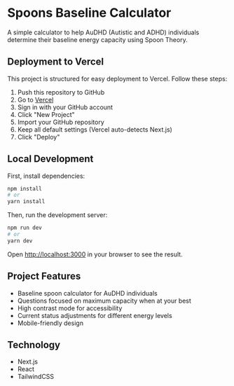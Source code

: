 # Spoons Baseline Calculator

A simple calculator to help AuDHD (Autistic and ADHD) individuals determine their baseline energy capacity using Spoon Theory.

## Deployment to Vercel

This project is structured for easy deployment to Vercel. Follow these steps:

1. Push this repository to GitHub
2. Go to [Vercel](https://vercel.com)
3. Sign in with your GitHub account
4. Click "New Project"
5. Import your GitHub repository
6. Keep all default settings (Vercel auto-detects Next.js)
7. Click "Deploy"

## Local Development

First, install dependencies:

```bash
npm install
# or
yarn install
```

Then, run the development server:

```bash
npm run dev
# or
yarn dev
```

Open [http://localhost:3000](http://localhost:3000) in your browser to see the result.

## Project Features

- Baseline spoon calculator for AuDHD individuals
- Questions focused on maximum capacity when at your best
- High contrast mode for accessibility
- Current status adjustments for different energy levels
- Mobile-friendly design

## Technology

- Next.js
- React
- TailwindCSS
